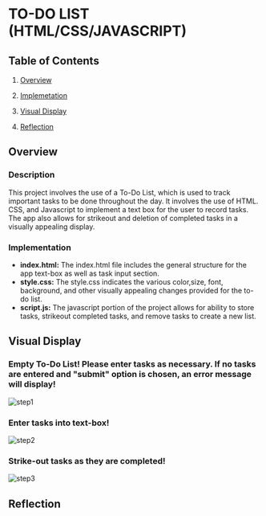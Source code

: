 
# TO-DO LIST  (HTML/CSS/JAVASCRIPT)
## Table of Contents

1)  [Overview](https://github.com/KavyaKolavasi1/ToDo-List/tree/main#overview)

2)  [Implemetation](https://github.com/KavyaKolavasi1/ToDo-List/tree/main#implementation)

3)  [Visual Display](https://github.com/KavyaKolavasi1/ToDo-List/tree/main#visual-display)

4) [Reflection](https://github.com/KavyaKolavasi1/ToDo-List#reflection)

## Overview
### Description
This project involves the use of a To-Do List, which is used to track important tasks to be done throughout the day. It involves the use of HTML. CSS, and Javascript to implement a text box for the user to record tasks. The app also allows for strikeout and deletion of completed tasks in a visually appealing display.

### Implementation
* **index.html:** The index.html file includes the general structure for the app text-box as well as task input section.
* **style.css:**  The style.css indicates the various color,size, font, background, and other visually appealing changes provided for the to-do list.
* **script.js:** The javascript portion of the project allows for ability to store tasks, strikeout completed tasks, and remove tasks to create a new list.


## Visual Display
### Empty To-Do List! Please enter tasks as necessary. If no tasks are entered and "submit" option is chosen, an error message will display!
![step1](https://github.com/KavyaKolavasi1/ToDo-List/assets/135289399/9015087a-85f6-4e5e-ae4a-86b047c04658)


### Enter tasks into text-box!
![step2](https://github.com/KavyaKolavasi1/ToDo-List/assets/135289399/0c5658d0-16fd-4dde-bc33-7bc7f6f26445)


### Strike-out tasks as they are completed!
![step3](https://github.com/KavyaKolavasi1/ToDo-List/assets/135289399/ad799c5b-4434-49a1-b286-8943b22fe008)

## Reflection



